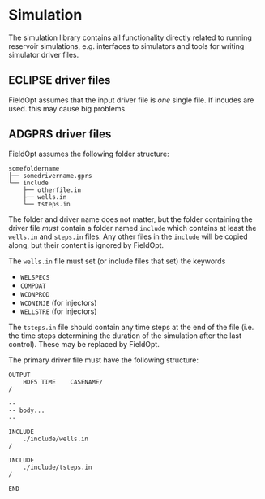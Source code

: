 # Simulation

The simulation library contains all functionality directly related to running reservoir simulations, e.g. interfaces to simulators and tools for writing simulator driver files.

## ECLIPSE driver files
FieldOpt assumes that the input driver file is _one_ single file. If incudes are used. this may cause big problems.

## ADGPRS driver files
FieldOpt assumes the following folder structure:

```
somefoldername
├── somedrivername.gprs
└── include
    ├── otherfile.in
    ├── wells.in
    └── tsteps.in
```

The folder and driver name does not matter, but the folder containing the driver file _must_ contain
a folder named `include` which contains at least the `wells.in` and `steps.in` files. Any other files
in the `include` will be copied along, but their content is ignored by FieldOpt.

The `wells.in` file must set (or include files that set) the keywords
* `WELSPECS`
* `COMPDAT`
* `WCONPROD`
* `WCONINJE` (for injectors)
* `WELLSTRE` (for injectors)

The `tsteps.in` file should contain any time steps at the end of the file (i.e. the
time steps determining the duration of the simulation after the last control). These may be replaced
by FieldOpt.

The primary driver file must have the following structure:
```
OUTPUT
    HDF5 TIME    CASENAME/
/

--
-- body...
--

INCLUDE
    ./include/wells.in
/

INCLUDE
    ./include/tsteps.in
/

END
```
